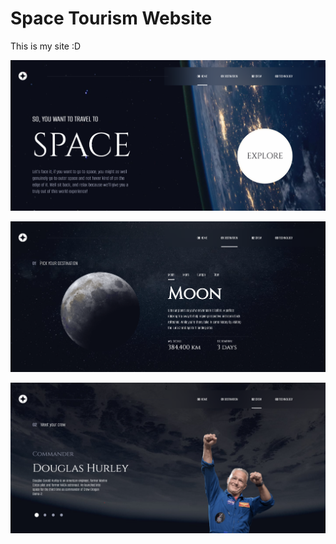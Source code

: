# Space Tourism Website

This is my site :D

![](./screenshot1.png)

![](./screenshot2.png)

![](./screenshot3.png)
